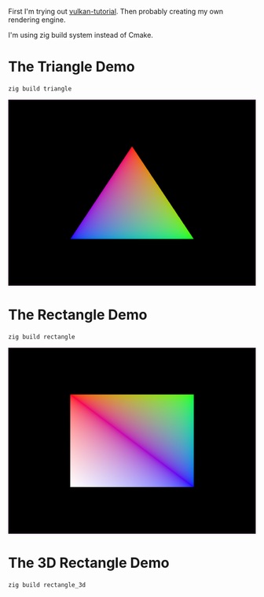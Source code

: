 First I'm trying out [vulkan-tutorial](https://vulkan-tutorial.com/).
Then probably creating my own rendering engine.

I'm using zig build system instead of Cmake.

# The Triangle Demo
```bash
zig build triangle
```
![The Triangle](https://github.com/ArmanLK/vulkman/blob/master/triangle.png)

# The Rectangle Demo
```bash
zig build rectangle
```
![The Rectangle](https://github.com/ArmanLK/vulkman/blob/master/rectangle.png)

# The 3D Rectangle Demo
```bash
zig build rectangle_3d
```
